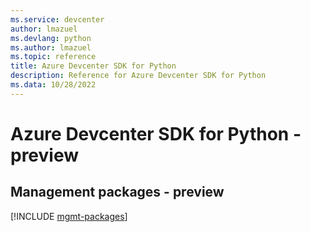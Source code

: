 ```yaml
---
ms.service: devcenter
author: lmazuel
ms.devlang: python
ms.author: lmazuel
ms.topic: reference
title: Azure Devcenter SDK for Python
description: Reference for Azure Devcenter SDK for Python
ms.data: 10/28/2022
---
```

# Azure Devcenter SDK for Python - preview

## Management packages - preview
[!INCLUDE [mgmt-packages](devcenter-mgmt-index.md)]